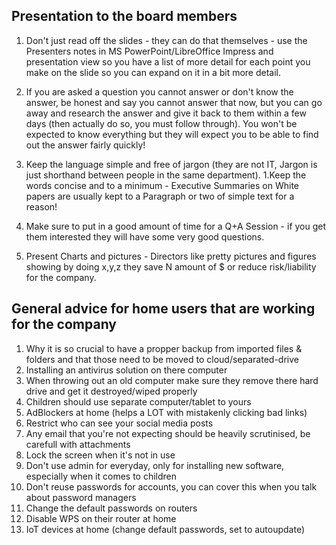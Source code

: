 ## Presentation to the board members
1. Don't just read off the slides - they can do that themselves - use the Presenters notes in MS PowerPoint/LibreOffice Impress and presentation view so you have a list of more detail for each point you make on the slide so you can expand on it in a bit more detail.
1. If you are asked a question you cannot answer or don't know the answer, be honest and say you cannot answer that now, but you can go away and research the answer and give it back to them within a few days (then actually do so, you must follow through). You won't be expected to know everything but they will expect you to be able to find out the answer fairly quickly!

1. Keep the language simple and free of jargon (they are not IT, Jargon is just shorthand between people in the same department).
1.Keep the words concise and to a minimum - Executive Summaries on White papers are usually kept to a Paragraph or two of simple text for a reason!
1. Make sure to put in a good amount of time for a Q+A Session - if you get them interested they will have some very good questions.
1. Present Charts and pictures - Directors like pretty pictures and figures showing by doing x,y,z they save N amount of $ or reduce risk/liability for the company.

## General advice for home users that are working for the company
1. Why it is so crucial to have a propper backup from imported files & folders and that those need to be moved to cloud/separated-drive
1. Installing an antivirus solution on there computer
1. When throwing out an old computer make sure they remove there hard drive and get it destroyed/wiped properly
1. Children should use separate computer/tablet to yours
1. AdBlockers at home (helps a LOT with mistakenly clicking bad links)
1. Restrict who can see your social media posts
1. Any email that you're not expecting should be heavily scrutinised, be carefull with attachments
1. Lock the screen when it's not in use
1. Don't use admin for everyday, only for installing new software, especially when it comes to children
1. Don't reuse passwords for accounts, you can cover this when you talk about password managers
1. Change the default passwords on routers
1. Disable WPS on their router at home
1. IoT devices at home (change default passwords, set to autoupdate)

